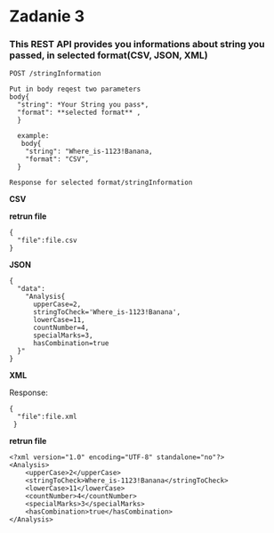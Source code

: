 # Zadanie 3 

### This REST API provides you informations about string you passed, in selected format(CSV, JSON, XML)

`POST /stringInformation`

    Put in body reqest two parameters
    body{
      "string": *Your String you pass*,
      "format": **selected format** ,
      }
      
      example:
       body{
        "string": "Where_is-1123!Banana,
        "format": "CSV",
      }

`Response for selected format/stringInformation`

 **CSV**
 
   **retrun file**
    
    {
      "file":file.csv
    }
   
      
 **JSON**
    
    {
      "data": 
        "Analysis{
          upperCase=2,
          stringToCheck='Where_is-1123!Banana',
          lowerCase=11,
          countNumber=4,
          specialMarks=3,
          hasCombination=true
      }"
    }
      
 **XML**
 
 Response:
    
    {
      "file":file.xml
     }
   **retrun file**
   
    <?xml version="1.0" encoding="UTF-8" standalone="no"?>
    <Analysis>
        <upperCase>2</upperCase>
        <stringToCheck>Where_is-1123!Banana</stringToCheck>
        <lowerCase>11</lowerCase>
        <countNumber>4</countNumber>
        <specialMarks>3</specialMarks>
        <hasCombination>true</hasCombination>
    </Analysis>
